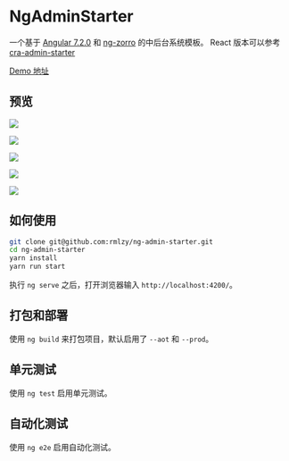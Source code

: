# NgAdminStarter

一个基于 [Angular 7.2.0](https://github.com/angular/angular) 和 [ng-zorro](https://github.com/NG-ZORRO/ng-zorro-antd) 的中后台系统模板。
React 版本可以参考 [cra-admin-starter](https://github.com/fs-coder/cra-admin-starter)

[Demo 地址](https://fs-coder.github.io/ng-admin-starter/)

## 预览

![](./doc/sample1.png)

![](./doc/sample2.png)

![](./doc/sample3.png)

![](./doc/sample4.png)

![](./doc/sample5.png)

## 如何使用

```bash
git clone git@github.com:rmlzy/ng-admin-starter.git
cd ng-admin-starter
yarn install
yarn run start
```

执行 `ng serve` 之后，打开浏览器输入 `http://localhost:4200/`。

## 打包和部署

使用 `ng build` 来打包项目，默认启用了 `--aot` 和 `--prod`。

## 单元测试

使用 `ng test` 启用单元测试。

## 自动化测试

使用 `ng e2e` 启用自动化测试。
